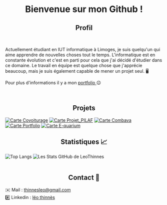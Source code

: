 # <div align="center">Bienvenue sur mon Github ! </div>

## <div align="center">Profil </div>
<br/>

Actuellement étudiant en IUT informatique à Limoges, je suis quelqu'un qui aime apprendre de nouvelles choses tout le temps. L'informatique est en constante évolution et c'est en parti pour cela que j'ai décidé d'étudier dans ce domaine. Le travail en équipe est quelque chose que j'apprécie beaucoup, mais je suis également capable de mener un projet seul. 🖥️

Pour plus d'informations il y a mon [portfolio ](https://leothinnes.com/)😉

<br/>

## <div align="center">Projets</div>

[![Carte Covoiturage](https://github-readme-stats.vercel.app/api/pin/?username=LeoThinnes&repo=Covoiturage&theme=slateorange&show_icons=true)](https://github.com/LeoThinnes/Covoiturage)
[![Carte Projet_PILAF](https://github-readme-stats.vercel.app/api/pin/?username=LeoThinnes&repo=Projet-Pilaf&theme=slateorange&show_icons=true)](https://github.com/LeoThinnes/Projet-Pilaf)
[![Carte Combava](https://github-readme-stats.vercel.app/api/pin/?username=LeoThinnes&repo=Combava&theme=slateorange&show_icons=true)](https://github.com/LeoThinnes/Combava)
[![Carte Portfolio](https://github-readme-stats.vercel.app/api/pin/?username=LeoThinnes&repo=Portfolio&theme=slateorange&show_icons=true)](https://github.com/LeoThinnes/Portfolio)
[![Carte E-quarium](https://github-readme-stats.vercel.app/api/pin/?username=LeoThinnes&repo=E-quarium&theme=slateorange&show_icons=true)](https://github.com/LeoThinnes/E-quarium)
</br>

## <div align="center">Statistiques 📈</div>
![Top Langs](https://github-readme-stats.vercel.app/api/top-langs/?username=LeoThinnes&layout=compact,prs&theme=slateorange)
![Les Stats GitHub de LeoThinnes](https://github-readme-stats.vercel.app/api?username=LeoThinnes&hide=contribs&show_icons=true,prs&theme=slateorange)
<br><br>

## <div align="center">Contact 📱 </div>

✉️ Mail  : [thinnesleo@gmail.com](mailto:thinnesleo@gmail.com) </br>
#️⃣ Linkedin : [léo thinnès](https://www.linkedin.com/in/l%C3%A9o-thinn%C3%A8s-a395471ba/)
